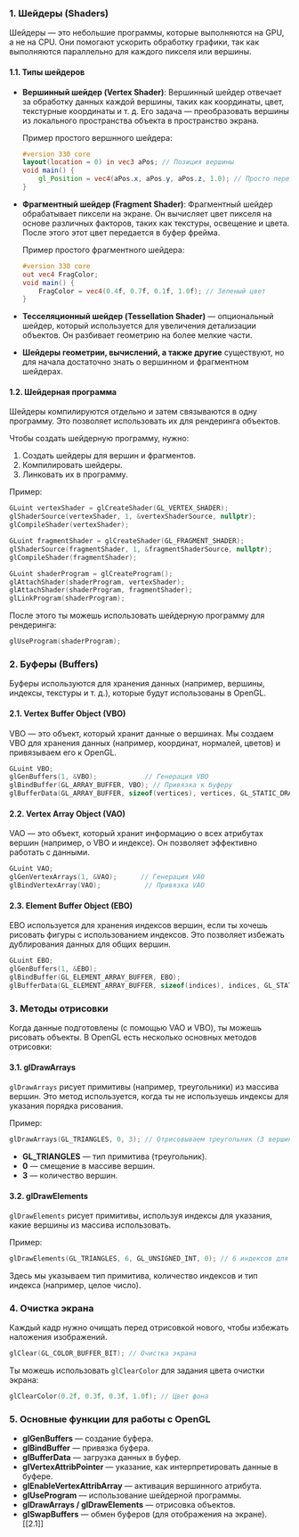 
### 1. **Шейдеры (Shaders)**

Шейдеры — это небольшие программы, которые выполняются на GPU, а не на CPU. Они помогают ускорить обработку графики, так как выполняются параллельно для каждого пикселя или вершины.

#### 1.1. **Типы шейдеров**

- **Вершинный шейдер (Vertex Shader)**: Вершинный шейдер отвечает за обработку данных каждой вершины, таких как координаты, цвет, текстурные координаты и т. д. Его задача — преобразовать вершины из локального пространства объекта в пространство экрана.
    
    Пример простого вершнного шейдера:
    
    ```glsl
    #version 330 core
    layout(location = 0) in vec3 aPos; // Позиция вершины
    void main() {
        gl_Position = vec4(aPos.x, aPos.y, aPos.z, 1.0); // Просто передаем позицию на экран
    }
    ```
    
- **Фрагментный шейдер (Fragment Shader)**: Фрагментный шейдер обрабатывает пиксели на экране. Он вычисляет цвет пикселя на основе различных факторов, таких как текстуры, освещение и цвета. После этого этот цвет передается в буфер фрейма.
    
    Пример простого фрагментного шейдера:
    
    ```glsl
    #version 330 core
    out vec4 FragColor;
    void main() {
        FragColor = vec4(0.4f, 0.7f, 0.1f, 1.0f); // Зеленый цвет
    }
    ```
    
- **Тесселяционный шейдер (Tessellation Shader)** — опциональный шейдер, который используется для увеличения детализации объектов. Он разбивает геометрию на более мелкие части.
    
- **Шейдеры геометрии, вычислений, а также другие** существуют, но для начала достаточно знать о вершинном и фрагментном шейдерах.
    

#### 1.2. **Шейдерная программа**

Шейдеры компилируются отдельно и затем связываются в одну программу. Это позволяет использовать их для рендеринга объектов.

Чтобы создать шейдерную программу, нужно:

1. Создать шейдеры для вершин и фрагментов.
2. Компилировать шейдеры.
3. Линковать их в программу.

Пример:

```cpp
GLuint vertexShader = glCreateShader(GL_VERTEX_SHADER);
glShaderSource(vertexShader, 1, &vertexShaderSource, nullptr);
glCompileShader(vertexShader);

GLuint fragmentShader = glCreateShader(GL_FRAGMENT_SHADER);
glShaderSource(fragmentShader, 1, &fragmentShaderSource, nullptr);
glCompileShader(fragmentShader);

GLuint shaderProgram = glCreateProgram();
glAttachShader(shaderProgram, vertexShader);
glAttachShader(shaderProgram, fragmentShader);
glLinkProgram(shaderProgram);
```

После этого ты можешь использовать шейдерную программу для рендеринга:

```cpp
glUseProgram(shaderProgram);
```

### 2. **Буферы (Buffers)**

Буферы используются для хранения данных (например, вершины, индексы, текстуры и т. д.), которые будут использованы в OpenGL.

#### 2.1. **Vertex Buffer Object (VBO)**

VBO — это объект, который хранит данные о вершинах. Мы создаем VBO для хранения данных (например, координат, нормалей, цветов) и привязываем его к OpenGL.

```cpp
GLuint VBO;
glGenBuffers(1, &VBO);            // Генерация VBO
glBindBuffer(GL_ARRAY_BUFFER, VBO); // Привязка к буферу
glBufferData(GL_ARRAY_BUFFER, sizeof(vertices), vertices, GL_STATIC_DRAW); // Загрузка данных в VBO
```

#### 2.2. **Vertex Array Object (VAO)**

VAO — это объект, который хранит информацию о всех атрибутах вершин (например, о VBO и индексе). Он позволяет эффективно работать с данными.

```cpp
GLuint VAO;
glGenVertexArrays(1, &VAO);      // Генерация VAO
glBindVertexArray(VAO);           // Привязка VAO
```

#### 2.3. **Element Buffer Object (EBO)**

EBO используется для хранения индексов вершин, если ты хочешь рисовать фигуры с использованием индексов. Это позволяет избежать дублирования данных для общих вершин.

```cpp
GLuint EBO;
glGenBuffers(1, &EBO);
glBindBuffer(GL_ELEMENT_ARRAY_BUFFER, EBO);
glBufferData(GL_ELEMENT_ARRAY_BUFFER, sizeof(indices), indices, GL_STATIC_DRAW);
```

### 3. **Методы отрисовки**

Когда данные подготовлены (с помощью VAO и VBO), ты можешь рисовать объекты. В OpenGL есть несколько основных методов отрисовки:

#### 3.1. **glDrawArrays**

`glDrawArrays` рисует примитивы (например, треугольники) из массива вершин. Это метод используется, когда ты не используешь индексы для указания порядка рисования.

Пример:

```cpp
glDrawArrays(GL_TRIANGLES, 0, 3); // Отрисовываем треугольник (3 вершины)
```

- **GL_TRIANGLES** — тип примитива (треугольник).
- **0** — смещение в массиве вершин.
- **3** — количество вершин.

#### 3.2. **glDrawElements**

`glDrawElements` рисует примитивы, используя индексы для указания, какие вершины из массива использовать.

Пример:

```cpp
glDrawElements(GL_TRIANGLES, 6, GL_UNSIGNED_INT, 0); // 6 индексов для 2 треугольников
```

Здесь мы указываем тип примитива, количество индексов и тип индекса (например, целое число).

### 4. **Очистка экрана**

Каждый кадр нужно очищать перед отрисовкой нового, чтобы избежать наложения изображений.

```cpp
glClear(GL_COLOR_BUFFER_BIT); // Очистка экрана
```

Ты можешь использовать `glClearColor` для задания цвета очистки экрана:

```cpp
glClearColor(0.2f, 0.3f, 0.3f, 1.0f); // Цвет фона
```

### 5. **Основные функции для работы с OpenGL**

- **glGenBuffers** — создание буфера.
- **glBindBuffer** — привязка буфера.
- **glBufferData** — загрузка данных в буфер.
- **glVertexAttribPointer** — указание, как интерпретировать данные в буфере.
- **glEnableVertexAttribArray** — активация вершинного атрибута.
- **glUseProgram** — использование шейдерной программы.
- **glDrawArrays / glDrawElements** — отрисовка объектов.
- **glSwapBuffers** — обмен буферов (для отображения на экране).
[[2.1]]